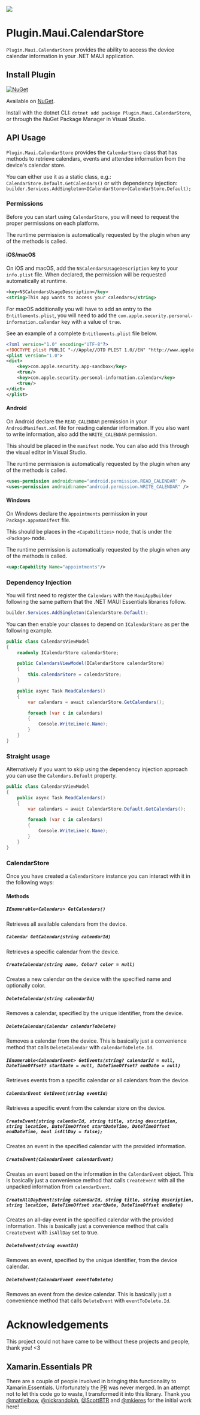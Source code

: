 ![](nuget.png)

# Plugin.Maui.CalendarStore

`Plugin.Maui.CalendarStore` provides the ability to access the device calendar information in your .NET MAUI application.

## Install Plugin

[![NuGet](https://img.shields.io/nuget/v/Plugin.Maui.CalendarStore.svg?label=NuGet)](https://www.nuget.org/packages/Plugin.Maui.CalendarStore/)

Available on [NuGet](http://www.nuget.org/packages/Plugin.Maui.CalendarStore).

Install with the dotnet CLI: `dotnet add package Plugin.Maui.CalendarStore`, or through the NuGet Package Manager in Visual Studio.

## API Usage

`Plugin.Maui.CalendarStore` provides the `CalendarStore` class that has methods to retrieve calendars, events and attendee information from the device's calendar store.

You can either use it as a static class, e.g.: `CalendarStore.Default.GetCalendars()` or with dependency injection: `builder.Services.AddSingleton<ICalendarStore>(CalendarStore.Default);`

### Permissions

Before you can start using `CalendarStore`, you will need to request the proper permissions on each platform.

The runtime permission is automatically requested by the plugin when any of the methods is called.

#### iOS/macOS

On iOS and macOS, add the `NSCalendarsUsageDescription` key to your `info.plist` file. When declared, the permission will be requested automatically at runtime.

```xml
<key>NSCalendarsUsageDescription</key>
<string>This app wants to access your calendars</string>
```

For macOS additionally you will have to add an entry to the `Entitlements.plist`, you will need to add the `com.apple.security.personal-information.calendar` key with a value of `true`.

See an example of a complete `Entitlements.plist` file below.

```xml
<?xml version="1.0" encoding="UTF-8"?>
<!DOCTYPE plist PUBLIC "-//Apple//DTD PLIST 1.0//EN" "http://www.apple.com/DTDs/PropertyList-1.0.dtd">
<plist version="1.0">
<dict>
    <key>com.apple.security.app-sandbox</key>
    <true/>
    <key>com.apple.security.personal-information.calendar</key>
    <true/>
</dict>
</plist>
```

#### Android

On Android declare the `READ_CALENDAR` permission in your `AndroidManifest.xml` file for reading calendar information. If you also want to write information, also add the `WRITE_CALENDAR` permission.

This should be placed in the `manifest` node. You can also add this through the visual editor in Visual Studio.

The runtime permission is automatically requested by the plugin when any of the methods is called.

```xml
<uses-permission android:name="android.permission.READ_CALENDAR" />
<uses-permission android:name="android.permission.WRITE_CALENDAR" />
```

#### Windows

On Windows declare the `Appointments` permission in your `Package.appxmanifest` file.

This should be places in the `<Capabilities>` node, that is under the `<Package>` node.

The runtime permission is automatically requested by the plugin when any of the methods is called.

```xml
<uap:Capability Name="appointments"/>
`````

### Dependency Injection

You will first need to register the `Calendars` with the `MauiAppBuilder` following the same pattern that the .NET MAUI Essentials libraries follow.

```csharp
builder.Services.AddSingleton(CalendarStore.Default);
```

You can then enable your classes to depend on `ICalendarStore` as per the following example.

```csharp
public class CalendarsViewModel
{
    readonly ICalendarStore calendarStore;

    public CalendarsViewModel(ICalendarStore calendarStore)
    {
        this.calendarStore = calendarStore;
    }

    public async Task ReadCalendars()
    {
        var calendars = await calendarStore.GetCalendars();

        foreach (var c in calendars)
        {
            Console.WriteLine(c.Name);
        }
    }
}
```

### Straight usage

Alternatively if you want to skip using the dependency injection approach you can use the `Calendars.Default` property.

```csharp
public class CalendarsViewModel
{
    public async Task ReadCalendars()
    {
        var calendars = await CalendarStore.Default.GetCalendars();

        foreach (var c in calendars)
        {
            Console.WriteLine(c.Name);
        }
    }
}
```

### CalendarStore

Once you have created a `CalendarStore` instance you can interact with it in the following ways:

#### Methods

##### `IEnumerable<Calendars> GetCalendars()`

Retrieves all available calendars from the device.

##### `Calendar GetCalendar(string calendarId)`

Retrieves a specific calendar from the device.

##### `CreateCalendar(string name, Color? color = null)`

Creates a new calendar on the device with the specified name and optionally color.

##### `DeleteCalendar(string calendarId)`

Removes a calendar, specified by the unique identifier, from the device.

##### `DeleteCalendar(Calendar calendarToDelete)`

Removes a calendar from the device.
This is basically just a convenience method that calls `DeleteCalendar` with `calendarToDelete.Id`.

##### `IEnumerable<CalendarEvent> GetEvents(string? calendarId = null, DateTimeOffset? startDate = null, DateTimeOffset? endDate = null)`

Retrieves events from a specific calendar or all calendars from the device.

##### `CalendarEvent GetEvent(string eventId)`

Retrieves a specific event from the calendar store on the device.

##### `CreateEvent(string calendarId, string title, string description, string location, DateTimeOffset startDateTime, DateTimeOffset endDateTime, bool isAllDay = false);`

Creates an event in the specified calendar with the provided information.

##### `CreateEvent(CalendarEvent calendarEvent)`

Creates an event based on the information in the `CalendarEvent` object. This is basically just a convenience method that calls `CreateEvent` with all the unpacked information from `calendarEvent`.

##### `CreateAllDayEvent(string calendarId, string title, string description, string location, DateTimeOffset startDate, DateTimeOffset endDate)`

Creates an all-day event in the specified calendar with the provided information. This is basically just a convenience method that calls `CreateEvent` with `isAllDay` set to true.

##### `DeleteEvent(string eventId)`

Removes an event, specified by the unique identifier, from the device calendar.

##### `DeleteEvent(CalendarEvent eventToDelete)`

Removes an event from the device calendar.
This is basically just a convenience method that calls `DeleteEvent` with `eventToDelete.Id`.

# Acknowledgements

This project could not have came to be without these projects and people, thank you! <3

## Xamarin.Essentials PR

There are a couple of people involved in bringing this functionality to Xamarin.Essentials. Unfortunately the [PR](https://github.com/xamarin/Essentials/pull/1384) was never merged. In an attempt not to let this code go to waste, I transformed it into this library. Thank you [@mattleibow](https://github.com/mattleibow), [@nickrandolph](https://github.com/nickrandolph), [@ScottBTR](https://github.com/ScottBTR) and [@mkieres](https://github.com/mkieres) for the initial work here!

